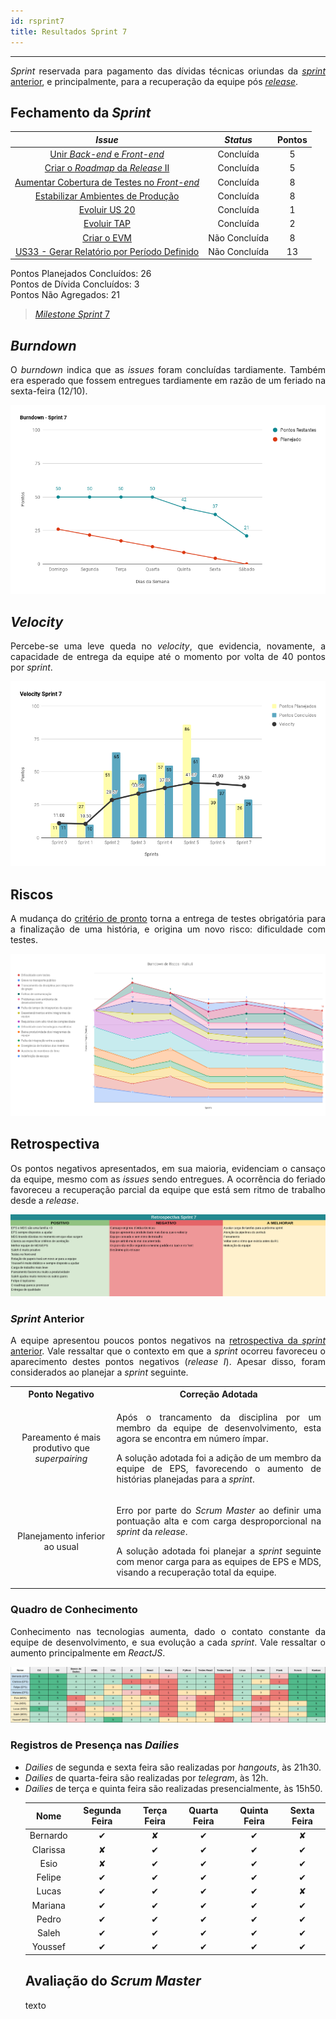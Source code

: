 ```yaml
---
id: rsprint7    
title: Resultados Sprint 7 
---
```


***    

<p align="justify">
<i>Sprint</i> reservada para pagamento das dívidas técnicas oriundas da <a href="https://fga-eps-mds.github.io/2018.2-Kalkuli/docs/rsprint6#fechamento-da-sprint" title="Fechamento da Sprint #6"><i>sprint</i> anterior</a>, e principalmente, para a recuperação da equipe pós <a href="https://fga-eps-mds.github.io/2018.2-Kalkuli/docs/release" title="Kalkuli, Release I"><i>release</i></a>.      
</p>

## Fechamento da _Sprint_   

|     _Issue_      |     _Status_    |       Pontos       |
|:--------------:|:---------------:|:-------------:
|[Unir _Back-end_ e _Front-end_ ](https://github.com/fga-eps-mds/2018.2-Kalkuli/issues/142) |Concluída | 5 |  
|[Criar o _Roadmap_ da _Release_ II](https://github.com/fga-eps-mds/2018.2-Kalkuli/issues/144) |Concluída | 5 |   
|[Aumentar Cobertura de Testes no _Front-end_ ](https://github.com/fga-eps-mds/2018.2-Kalkuli/issues/141) | Concluída | 8 |  
|[Estabilizar Ambientes de Produção ](https://github.com/fga-eps-mds/2018.2-Kalkuli/issues/143) |Concluída | 8 |  
|[Evoluir US 20](https://github.com/fga-eps-mds/2018.2-Kalkuli/issues/120) |Concluída | 1 |
|[Evoluir TAP](https://github.com/fga-eps-mds/2018.2-Kalkuli/issues/123) |Concluída | 2 |
|[Criar o EVM](https://github.com/fga-eps-mds/2018.2-Kalkuli/issues/124) |Não Concluída | 8 |
|[US33 - Gerar Relatório por Período Definido](https://github.com/fga-eps-mds/2018.2-Kalkuli/issues/126) |Não Concluída | 13 |

Pontos Planejados Concluídos: 26    
Pontos de Dívida Concluídos: 3   
Pontos Não Agregados: 21  

> [_Milestone Sprint_ 7](https://github.com/fga-eps-mds/2018.2-Kalkuli/milestone/8?closed=1)

## _Burndown_    

<p align="justify">
O <i>burndown</i> indica que as <i>issues</i> foram concluídas tardiamente. Também era esperado que fossem entregues tardiamente em razão de um feriado na sexta-feira (12/10).</p> 

![S7](assets/burndown-S7.png "Burndown Sprint 7")

## _Velocity_     
<p align="justify">
Percebe-se uma leve queda no <i>velocity</i>, que evidencia, novamente, a capacidade de entrega da equipe até o momento por volta de 40 pontos por <i>sprint</i>.
</p>   

![S7](assets/velocity-S7.png "Velocity Sprint 7")

## Riscos    
<p align="justify">
A mudança do <a href="https://fga-eps-mds.github.io/2018.2-Kalkuli/docs/defpronto#release-ii" title="Definição de Pronto, Release II">critério de pronto</a> torna a entrega de testes obrigatória para a finalização de uma história, e origina um novo risco: dificuldade com testes.
</p>  

[![S7](assets/BurndowndeRiscos-S7.png "Clique para ver em detalhes")](https://docs.google.com/spreadsheets/d/1PYjMMXbWRgKwY5oZH5ekg4VbqTYYfdJImHmxCLH62xI/edit#gid=0) 


## Retrospectiva
<p align="justify">
Os pontos negativos apresentados, em sua maioria, evidenciam o cansaço da equipe, mesmo com as <i>issues</i> sendo entregues. A ocorrência do feriado favoreceu a recuperação parcial da equipe que está sem ritmo de trabalho desde a <i>release</i>.
</p>   

[![S7](assets/Retrospectiva-S7.png "Clique para ver em detalhes")](https://docs.google.com/spreadsheets/d/1SwrbhRVE0lLx0K-8wPtjzFHJ86G5oUCzknl2b8s2odg/edit#gid=289008890)   

### _Sprint_ Anterior

<p align="justify">
A equipe apresentou poucos pontos negativos na <a href="https://fga-eps-mds.github.io/2018.2-Kalkuli/docs/rsprint6#retrospectiva" title="Retrospectiva Sprint #6">retrospectiva da <i>sprint</i> anterior</a>. Vale ressaltar que o contexto em que a <i>sprint</i> ocorreu favoreceu o aparecimento destes pontos negativos (<i>release I</i>). Apesar disso, foram considerados ao planejar a <i>sprint</i> seguinte.

<style>
td {
    text-align: center; 
    vertical-align: middle;
}
</style>

<table>
  <tr align="center">
    <th>Ponto Negativo</th>
    <th>Correção Adotada</th>
  </tr>
  <tr>
    <td>Pareamento é mais produtivo que <i>superpairing</i></td>
    <td><p align="justify">Após o trancamento da disciplina por um membro da equipe de desenvolvimento, esta agora se encontra em número ímpar.</p> <p align="justify">A solução adotada foi a adição de um membro da equipe de EPS, favorecendo o aumento de histórias planejadas para a <i>sprint</i>.</p></td>
  </tr>
  <tr>
    <td>Planejamento inferior ao usual</td>
    <td><p align="justify">Erro por parte do <i>Scrum Master</i> ao definir uma pontuação alta e com carga desproporcional na <i>sprint</i> da <i>release</i>. <p align="justify">A solução adotada foi planejar a <i>sprint</i> seguinte com menor carga para as equipes de EPS e MDS, visando a recuperação total da equipe.</p></td>
  </tr>
</table>
</p>


### Quadro de Conhecimento   

<p align="justify">
Conhecimento nas tecnologias aumenta, dado o contato constante da equipe de desenvolvimento, e sua evolução a cada <i>sprint</i>. Vale ressaltar o aumento principalmente em <i>ReactJS</i>.
</p>

[![S7](assets/Conhecimento-S7.png "Clique para ver em detalhes")](link)


### Registros de Presença nas _Dailies_    

<p align="justify">
<ul>
<li><i>Dailies</i> de segunda e sexta feira são realizadas por <i>hangouts</i>, às 21h30.</li>
<li><i>Dailies</i> de quarta-feira são realizadas por <i>telegram</i>, às 12h.</li>
<li><i>Dailies</i> de terça e quinta feira são realizadas presencialmente, às 15h50.</li>
</p>

| Nome    |Segunda Feira      | Terça Feira      | Quarta Feira     | Quinta Feira      | Sexta Feira      |     
|:-----:  |:-----------------:|:----------------:|:----------------:|:-----------------:|:----------------:|
|Bernardo |         ✔         |         ✘        |         ✔        |         ✔         |         ✘        |
|Clarissa |         ✘         |         ✔        |         ✔        |         ✔         |         ✔        |
|Esio     |         ✘         |         ✔        |         ✔        |         ✔         |         ✔        |
|Felipe   |         ✔         |         ✔        |         ✔        |         ✔         |         ✔        |
|Lucas    |         ✔         |         ✔        |         ✔        |         ✔         |         ✘        |
|Mariana  |         ✔         |         ✔        |         ✔        |         ✔         |         ✔        |
|Pedro    |         ✔         |         ✔        |         ✔        |         ✔         |         ✔        |
|Saleh    |         ✔         |         ✔        |         ✔        |         ✔         |         ✔        |
|Youssef  |         ✔         |         ✔        |         ✔        |         ✔         |         ✔        |      


## Avaliação do _Scrum Master_  

<p align="justify">
texto
</p>

<p align="justify">
</p>

<p align="justify">
</p>

<p align="justify">
</p>